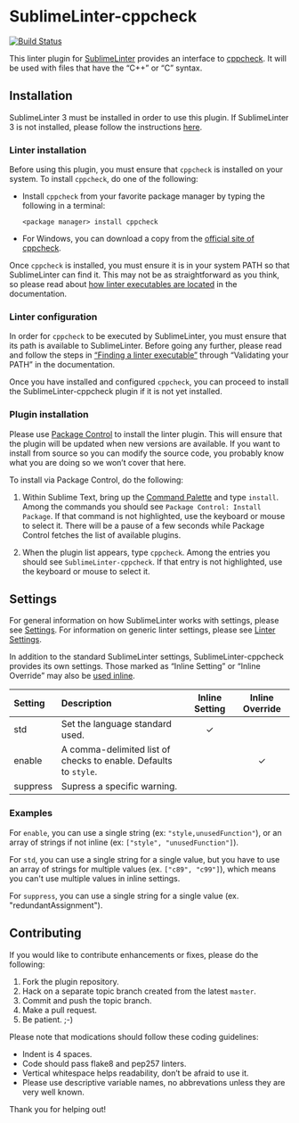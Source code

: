 SublimeLinter-cppcheck
=========================

[![Build Status](https://travis-ci.org/SublimeLinter/SublimeLinter-cppcheck.svg?branch=master)](https://travis-ci.org/SublimeLinter/SublimeLinter-cppcheck)

This linter plugin for [SublimeLinter][docs] provides an interface to [cppcheck](http://cppcheck.sourceforge.net/). It will be used with files that have the “C++” or “C” syntax.

## Installation
SublimeLinter 3 must be installed in order to use this plugin. If SublimeLinter 3 is not installed, please follow the instructions [here][installation].

### Linter installation
Before using this plugin, you must ensure that `cppcheck` is installed on your system. To install `cppcheck`, do one of the following:

* Install `cppcheck` from your favorite package manager by typing the following in a terminal:
   ```
   <package manager> install cppcheck
   ```

* For Windows, you can download a copy from the [official site of cppcheck](http://cppcheck.sourceforge.net/).

Once `cppcheck` is installed, you must ensure it is in your system PATH so that SublimeLinter can find it. This may not be as straightforward as you think, so please read about [how linter executables are located][locating-executables] in the documentation.

### Linter configuration
In order for `cppcheck` to be executed by SublimeLinter, you must ensure that its path is available to SublimeLinter. Before going any further, please read and follow the steps in [“Finding a linter executable”](http://sublimelinter.readthedocs.org/en/latest/troubleshooting.html#finding-a-linter-executable) through “Validating your PATH” in the documentation.

Once you have installed and configured `cppcheck`, you can proceed to install the SublimeLinter-cppcheck plugin if it is not yet installed.

### Plugin installation
Please use [Package Control][pc] to install the linter plugin. This will ensure that the plugin will be updated when new versions are available. If you want to install from source so you can modify the source code, you probably know what you are doing so we won’t cover that here.

To install via Package Control, do the following:

1. Within Sublime Text, bring up the [Command Palette][cmd] and type `install`. Among the commands you should see `Package Control: Install Package`. If that command is not highlighted, use the keyboard or mouse to select it. There will be a pause of a few seconds while Package Control fetches the list of available plugins.

1. When the plugin list appears, type `cppcheck`. Among the entries you should see `SublimeLinter-cppcheck`. If that entry is not highlighted, use the keyboard or mouse to select it.

## Settings
For general information on how SublimeLinter works with settings, please see [Settings][settings]. For information on generic linter settings, please see [Linter Settings][linter-settings].

In addition to the standard SublimeLinter settings, SublimeLinter-cppcheck provides its own settings. Those marked as “Inline Setting” or “Inline Override” may also be [used inline][inline-settings].

|Setting|Description|Inline Setting|Inline Override|
|:------|:----------|:------------:|:-------------:|
|std|Set the language standard used.|&#10003;| |
|enable|A comma-delimited list of checks to enable. Defaults to `style`.| |&#10003;|
|suppress|Supress a specific warning.|| |

### Examples

For ``enable``, you can use a single string (ex: ``"style,unusedFunction"``), or an array of strings if not inline (ex: ``["style", "unusedFunction"]``).

For ``std``, you can use a single string for a single value, but you have to use an array of strings for multiple values (ex. ``["c89", "c99"]``), which means you can't use multiple values in inline settings.

For ``suppress``, you can use a single string for a single value (ex. "redundantAssignment").

## Contributing
If you would like to contribute enhancements or fixes, please do the following:

1. Fork the plugin repository.
1. Hack on a separate topic branch created from the latest `master`.
1. Commit and push the topic branch.
1. Make a pull request.
1. Be patient.  ;-)

Please note that modications should follow these coding guidelines:

- Indent is 4 spaces.
- Code should pass flake8 and pep257 linters.
- Vertical whitespace helps readability, don’t be afraid to use it.
- Please use descriptive variable names, no abbrevations unless they are very well known.

Thank you for helping out!

[docs]: http://sublimelinter.readthedocs.org
[installation]: http://sublimelinter.readthedocs.org/en/latest/installation.html
[locating-executables]: http://sublimelinter.readthedocs.org/en/latest/usage.html#how-linter-executables-are-located
[pc]: https://sublime.wbond.net/installation
[cmd]: http://docs.sublimetext.info/en/sublime-text-3/extensibility/command_palette.html
[settings]: http://sublimelinter.readthedocs.org/en/latest/settings.html
[linter-settings]: http://sublimelinter.readthedocs.org/en/latest/linter_settings.html
[inline-settings]: http://sublimelinter.readthedocs.org/en/latest/settings.html#inline-settings
